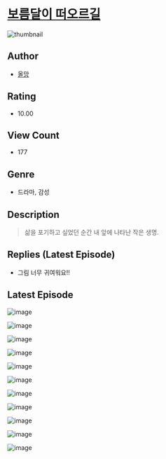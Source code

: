 # [보름달이 떠오르길](https://comic.naver.com/challenge/list?titleId=810482)
![thumbnail](https://image-comic.pstatic.net/user_contents_data/challenge_comic/2023/05/23/366376/upload_3703476444781032293_480x623.jpeg)

## Author
- [올망](https://comic.naver.com/artistTitle?id=366376)

## Rating
- 10.00

## View Count
- 177

## Genre
- 드라마, 감성

## Description
> 삶을 포기하고 싶었던 순간 내 앞에 나타난 작은 생명.

## Replies (Latest Episode)
- 그림 너무 귀여워요!!

## Latest Episode
![image](https://image-comic.pstatic.net/user_contents_data/challenge_comic/2023/05/23/366376/upload_3616732664522093112.jpeg)

![image](https://image-comic.pstatic.net/user_contents_data/challenge_comic/2023/05/23/366376/upload_3690197839565579825.jpeg)

![image](https://image-comic.pstatic.net/user_contents_data/challenge_comic/2023/05/23/366376/upload_7363773764819367989.jpeg)

![image](https://image-comic.pstatic.net/user_contents_data/challenge_comic/2023/05/23/366376/upload_3486404261317010278.jpeg)

![image](https://image-comic.pstatic.net/user_contents_data/challenge_comic/2023/05/23/366376/upload_4123105254268233273.jpeg)

![image](https://image-comic.pstatic.net/user_contents_data/challenge_comic/2023/05/23/366376/upload_3473455312929895268.jpeg)

![image](https://image-comic.pstatic.net/user_contents_data/challenge_comic/2023/05/23/366376/upload_3905855848474556466.jpeg)

![image](https://image-comic.pstatic.net/user_contents_data/challenge_comic/2023/05/23/366376/upload_3919364667396678713.jpeg)

![image](https://image-comic.pstatic.net/user_contents_data/challenge_comic/2023/05/23/366376/upload_3690198935640684081.jpeg)

![image](https://image-comic.pstatic.net/user_contents_data/challenge_comic/2023/05/23/366376/upload_7075545767354787428.jpeg)

![image](https://image-comic.pstatic.net/user_contents_data/challenge_comic/2023/05/23/366376/upload_3474307435230148407.jpeg)
